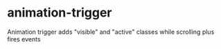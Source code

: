 # animation-trigger
Animation trigger adds "visible" and "active" classes while scrolling plus fires events
